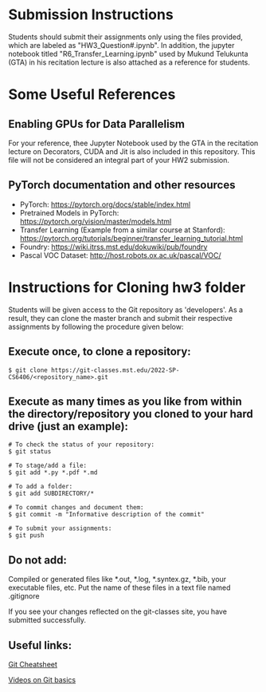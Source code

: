 # Submission Instructions

Students should submit their assignments only using the files provided, which are labeled as "HW3_Question#.ipynb". In addition, the jupyter notebook titled "R6_Transfer_Learning.ipynb" used by Mukund Telukunta (GTA) in his recitation lecture is also attached as a reference for students.

# Some Useful References

## Enabling GPUs for Data Parallelism
For your reference, thee Jupyter Notebook used by the GTA in the recitation lecture on Decorators, CUDA and Jit is also included in this repository. This file will not be considered an integral part of your HW2 submission. 

## PyTorch documentation and other resources
* PyTorch: https://pytorch.org/docs/stable/index.html
* Pretrained Models in PyTorch: https://pytorch.org/vision/master/models.html
* Transfer Learning (Example from a similar course at Stanford): https://pytorch.org/tutorials/beginner/transfer_learning_tutorial.html 
* Foundry: https://wiki.itrss.mst.edu/dokuwiki/pub/foundry 
* Pascal VOC Dataset: http://host.robots.ox.ac.uk/pascal/VOC/ 

# Instructions for Cloning hw3 folder

Students will be given access to the Git repository as 'developers'. As a result, they can clone the master branch and submit their respective assignments by following the procedure given below:

## Execute once, to clone a repository:
```
$ git clone https://git-classes.mst.edu/2022-SP-CS6406/<repository_name>.git
```

## Execute as many times as you like from within the directory/repository you cloned to your hard drive (just an example):
```
# To check the status of your repository:
$ git status

# To stage/add a file:
$ git add *.py *.pdf *.md

# To add a folder:
$ git add SUBDIRECTORY/*

# To commit changes and document them:
$ git commit -m "Informative description of the commit"

# To submit your assignments:
$ git push
```


## Do not add:
Compiled or generated files like *.out, *.log, *.syntex.gz, *.bib, your executable files, etc. Put the name of these files in a text file named .gitignore

If you see your changes reflected on the git-classes site, you have submitted successfully.

## Useful links:
[Git Cheatsheet](https://services.github.com/on-demand/downloads/github-git-cheat-sheet.pdf)

[Videos on Git basics](https://git-scm.com/videos)
